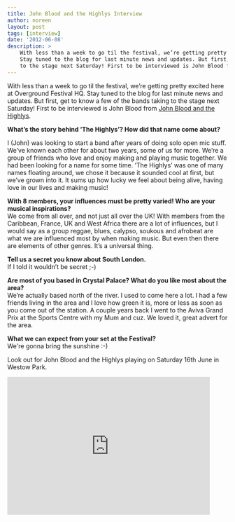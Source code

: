```yaml
---
title: John Blood and the Highlys Interview
author: noreen
layout: post
tags: [interview]
date: '2012-06-08'
description: >
    With less than a week to go til the festival, we’re getting pretty excited here at Overground Festival HQ.
    Stay tuned to the blog for last minute news and updates. But first, get to know a few of the bands taking
    to the stage next Saturday! First to be interviewed is John Blood from John Blood and the Highlys.
---
```

With less than a week to go til the festival, we’re getting pretty excited here at Overground Festival HQ. Stay tuned to the blog for last minute news and updates. But first, get to know a few of the bands taking to the stage next Saturday! First to be interviewed is John Blood from [John Blood and the Highlys][1].

**What’s the story behind ‘The Highlys’? How did that name come about?**

I (John) was looking to start a band after years of doing solo open mic stuff. We’ve known each other for about two years, some of us for more. We’re a group of friends who love and enjoy making and playing music together. We had been looking for a name for some time. ‘The Highlys’ was one of many names floating around, we chose it because it sounded cool at first, but we’ve grown into it. It sums up how lucky we feel about being alive, having love in our lives and making music!

**With 8 members, your influences must be pretty varied! Who are your musical inspirations?**  
We come from all over, and not just all over the UK! With members from the Caribbean, France, UK and West Africa there are a lot of influences, but I would say as a group reggae, blues, calypso, soukous and afrobeat are what we are influenced most by when making music. But even then there are elements of other genres. It’s a universal thing.

**Tell us a secret you know about South London.**  
If I told it wouldn’t be secret ;-)

**Are most of you based in Crystal Palace? What do you like most about the area?**  
We’re actually based north of the river. I used to come here a lot. I had a few friends living in the area and I love how green it is, more or less as soon as you come out of the station. A couple years back I went to the Aviva Grand Prix at the Sports Centre with my Mum and cuz. We loved it, great advert for the area.

**What we can expect from your set at the Festival?**  
We're gonna bring the sunshine :-)

Look out for John Blood and the Highlys playing on Saturday 16th June in Westow Park.

<p><iframe src="http://www.youtube.com/embed/EKRoh8tF6Lk" frameborder="0" width="463" height="315"> </iframe></p>


[1]: http://www.facebook.com/jbandthehighlys
